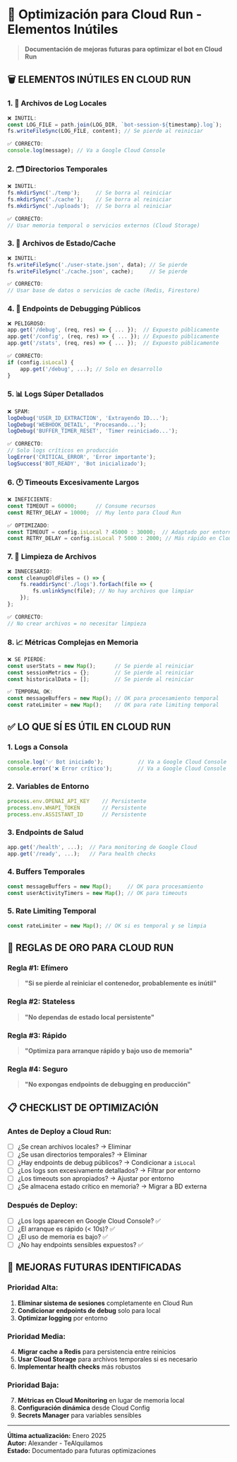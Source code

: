 # 🚀 Optimización para Cloud Run - Elementos Inútiles

> **Documentación de mejoras futuras para optimizar el bot en Cloud Run**

## 🗑️ **ELEMENTOS INÚTILES EN CLOUD RUN**

### **1. 📁 Archivos de Log Locales**
```typescript
❌ INÚTIL:
const LOG_FILE = path.join(LOG_DIR, `bot-session-${timestamp}.log`);
fs.writeFileSync(LOG_FILE, content); // Se pierde al reiniciar

✅ CORRECTO:
console.log(message); // Va a Google Cloud Console
```

### **2. 🗂️ Directorios Temporales**
```typescript
❌ INÚTIL:
fs.mkdirSync('./temp');     // Se borra al reiniciar
fs.mkdirSync('./cache');    // Se borra al reiniciar
fs.mkdirSync('./uploads');  // Se borra al reiniciar

✅ CORRECTO:
// Usar memoria temporal o servicios externos (Cloud Storage)
```

### **3. 💾 Archivos de Estado/Cache**
```typescript
❌ INÚTIL:
fs.writeFileSync('./user-state.json', data); // Se pierde
fs.writeFileSync('./cache.json', cache);     // Se pierde

✅ CORRECTO:
// Usar base de datos o servicios de cache (Redis, Firestore)
```

### **4. 🔧 Endpoints de Debugging Públicos**
```typescript
❌ PELIGROSO:
app.get('/debug', (req, res) => { ... });  // Expuesto públicamente
app.get('/config', (req, res) => { ... }); // Expuesto públicamente
app.get('/stats', (req, res) => { ... });  // Expuesto públicamente

✅ CORRECTO:
if (config.isLocal) {
    app.get('/debug', ...); // Solo en desarrollo
}
```

### **5. 📊 Logs Súper Detallados**
```typescript
❌ SPAM:
logDebug('USER_ID_EXTRACTION', 'Extrayendo ID...');
logDebug('WEBHOOK_DETAIL', 'Procesando...');
logDebug('BUFFER_TIMER_RESET', 'Timer reiniciado...');

✅ CORRECTO:
// Solo logs críticos en producción
logError('CRITICAL_ERROR', 'Error importante');
logSuccess('BOT_READY', 'Bot inicializado');
```

### **6. 🕐 Timeouts Excesivamente Largos**
```typescript
❌ INEFICIENTE:
const TIMEOUT = 60000;      // Consume recursos
const RETRY_DELAY = 10000;  // Muy lento para Cloud Run

✅ OPTIMIZADO:
const TIMEOUT = config.isLocal ? 45000 : 30000;  // Adaptado por entorno
const RETRY_DELAY = config.isLocal ? 5000 : 2000; // Más rápido en Cloud Run
```

### **7. 🧹 Limpieza de Archivos**
```typescript
❌ INNECESARIO:
const cleanupOldFiles = () => {
    fs.readdirSync('./logs').forEach(file => {
        fs.unlinkSync(file); // No hay archivos que limpiar
    });
};

✅ CORRECTO:
// No crear archivos = no necesitar limpieza
```

### **8. 📈 Métricas Complejas en Memoria**
```typescript
❌ SE PIERDE:
const userStats = new Map();      // Se pierde al reiniciar
const sessionMetrics = {};        // Se pierde al reiniciar
const historicalData = [];        // Se pierde al reiniciar

✅ TEMPORAL OK:
const messageBuffers = new Map(); // OK para procesamiento temporal
const rateLimiter = new Map();    // OK para rate limiting temporal
```

## ✅ **LO QUE SÍ ES ÚTIL EN CLOUD RUN**

### **1. Logs a Consola**
```typescript
console.log('✅ Bot iniciado');           // Va a Google Cloud Console
console.error('❌ Error crítico');        // Va a Google Cloud Console
```

### **2. Variables de Entorno**
```typescript
process.env.OPENAI_API_KEY    // Persistente
process.env.WHAPI_TOKEN       // Persistente
process.env.ASSISTANT_ID      // Persistente
```

### **3. Endpoints de Salud**
```typescript
app.get('/health', ...);  // Para monitoring de Google Cloud
app.get('/ready', ...);   // Para health checks
```

### **4. Buffers Temporales**
```typescript
const messageBuffers = new Map();     // OK para procesamiento
const userActivityTimers = new Map(); // OK para timeouts
```

### **5. Rate Limiting Temporal**
```typescript
const rateLimiter = new Map(); // OK si es temporal y se limpia
```

## 🎯 **REGLAS DE ORO PARA CLOUD RUN**

### **Regla #1: Efímero**
> **"Si se pierde al reiniciar el contenedor, probablemente es inútil"**

### **Regla #2: Stateless**
> **"No dependas de estado local persistente"**

### **Regla #3: Rápido**
> **"Optimiza para arranque rápido y bajo uso de memoria"**

### **Regla #4: Seguro**
> **"No expongas endpoints de debugging en producción"**

## 📋 **CHECKLIST DE OPTIMIZACIÓN**

### **Antes de Deploy a Cloud Run:**
- [ ] ¿Se crean archivos locales? → Eliminar
- [ ] ¿Se usan directorios temporales? → Eliminar  
- [ ] ¿Hay endpoints de debug públicos? → Condicionar a `isLocal`
- [ ] ¿Los logs son excesivamente detallados? → Filtrar por entorno
- [ ] ¿Los timeouts son apropiados? → Ajustar por entorno
- [ ] ¿Se almacena estado crítico en memoria? → Migrar a BD externa

### **Después de Deploy:**
- [ ] ¿Los logs aparecen en Google Cloud Console? ✅
- [ ] ¿El arranque es rápido (< 10s)? ✅
- [ ] ¿El uso de memoria es bajo? ✅
- [ ] ¿No hay endpoints sensibles expuestos? ✅

## 🔧 **MEJORAS FUTURAS IDENTIFICADAS**

### **Prioridad Alta:**
1. **Eliminar sistema de sesiones** completamente en Cloud Run
2. **Condicionar endpoints de debug** solo para local
3. **Optimizar logging** por entorno

### **Prioridad Media:**
4. **Migrar cache a Redis** para persistencia entre reinicios
5. **Usar Cloud Storage** para archivos temporales si es necesario
6. **Implementar health checks** más robustos

### **Prioridad Baja:**
7. **Métricas en Cloud Monitoring** en lugar de memoria local
8. **Configuración dinámica** desde Cloud Config
9. **Secrets Manager** para variables sensibles

---

**Última actualización:** Enero 2025  
**Autor:** Alexander - TeAlquilamos  
**Estado:** Documentado para futuras optimizaciones 